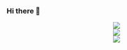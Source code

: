 ### Hi there 👋

<div align="center">
  <img align="center" src="https://komarev.com/ghpvc/?username=jesperancinha"/>
</div>

<div align="center">
  <img align="center" src="https://github-readme-stats.vercel.app/api/top-langs/?username=jesperancinha" />
</div>
   
<div align="center">
  <img align="center" src="https://github-readme-stats.vercel.app/api?username=jesperancinha" />
</div>

<!--
**jesperancinha/jesperancinha** is a ✨ _special_ ✨ repository because its `README.md` (this file) appears on your GitHub profile.

Here are some ideas to get you started:

- 🔭 I’m currently working on ...
- 🌱 I’m currently learning ...
- 👯 I’m looking to collaborate on ...
- 🤔 I’m looking for help with ...
- 💬 Ask me about ...
- 📫 How to reach me: ...
- 😄 Pronouns: ...
- ⚡ Fun fact: ...
-->


